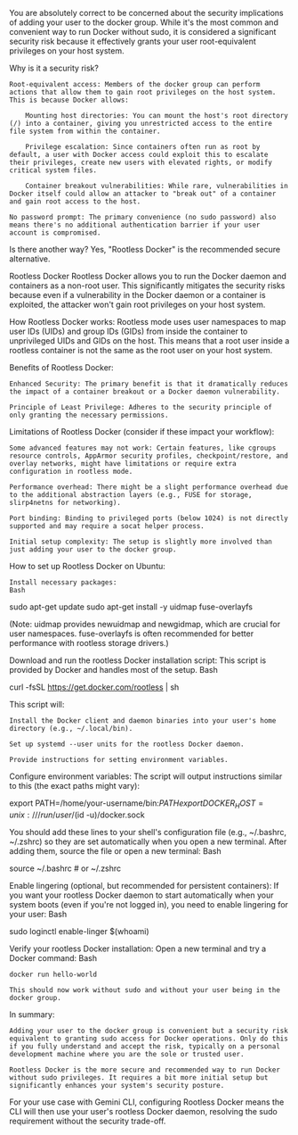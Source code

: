You are absolutely correct to be concerned about the security implications of adding your user to the docker group. While it's the most common and convenient way to run Docker without sudo, it is considered a significant security risk because it effectively grants your user root-equivalent privileges on your host system.

Why is it a security risk?

    Root-equivalent access: Members of the docker group can perform actions that allow them to gain root privileges on the host system. This is because Docker allows:

        Mounting host directories: You can mount the host's root directory (/) into a container, giving you unrestricted access to the entire file system from within the container.

        Privilege escalation: Since containers often run as root by default, a user with Docker access could exploit this to escalate their privileges, create new users with elevated rights, or modify critical system files.

        Container breakout vulnerabilities: While rare, vulnerabilities in Docker itself could allow an attacker to "break out" of a container and gain root access to the host.

    No password prompt: The primary convenience (no sudo password) also means there's no additional authentication barrier if your user account is compromised.

Is there another way? Yes, "Rootless Docker" is the recommended secure alternative.

Rootless Docker
Rootless Docker allows you to run the Docker daemon and containers as a non-root user. This significantly mitigates the security risks because even if a vulnerability in the Docker daemon or a container is exploited, the attacker won't gain root privileges on your host system.

How Rootless Docker works:
Rootless mode uses user namespaces to map user IDs (UIDs) and group IDs (GIDs) from inside the container to unprivileged UIDs and GIDs on the host. This means that a root user inside a rootless container is not the same as the root user on your host system.

Benefits of Rootless Docker:

    Enhanced Security: The primary benefit is that it dramatically reduces the impact of a container breakout or a Docker daemon vulnerability.

    Principle of Least Privilege: Adheres to the security principle of only granting the necessary permissions.

Limitations of Rootless Docker (consider if these impact your workflow):

    Some advanced features may not work: Certain features, like cgroups resource controls, AppArmor security profiles, checkpoint/restore, and overlay networks, might have limitations or require extra configuration in rootless mode.

    Performance overhead: There might be a slight performance overhead due to the additional abstraction layers (e.g., FUSE for storage, slirp4netns for networking).

    Port binding: Binding to privileged ports (below 1024) is not directly supported and may require a socat helper process.

    Initial setup complexity: The setup is slightly more involved than just adding your user to the docker group.

How to set up Rootless Docker on Ubuntu:

    Install necessary packages:
    Bash

sudo apt-get update
sudo apt-get install -y uidmap fuse-overlayfs

(Note: uidmap provides newuidmap and newgidmap, which are crucial for user namespaces. fuse-overlayfs is often recommended for better performance with rootless storage drivers.)

Download and run the rootless Docker installation script:
This script is provided by Docker and handles most of the setup.
Bash

curl -fsSL https://get.docker.com/rootless | sh

This script will:

    Install the Docker client and daemon binaries into your user's home directory (e.g., ~/.local/bin).

    Set up systemd --user units for the rootless Docker daemon.

    Provide instructions for setting environment variables.

Configure environment variables:
The script will output instructions similar to this (the exact paths might vary):

export PATH=/home/your-username/bin:$PATH
export DOCKER_HOST=unix:///run/user/$(id -u)/docker.sock

You should add these lines to your shell's configuration file (e.g., ~/.bashrc, ~/.zshrc) so they are set automatically when you open a new terminal. After adding them, source the file or open a new terminal:
Bash

source ~/.bashrc # or ~/.zshrc

Enable lingering (optional, but recommended for persistent containers):
If you want your rootless Docker daemon to start automatically when your system boots (even if you're not logged in), you need to enable lingering for your user:
Bash

sudo loginctl enable-linger $(whoami)

Verify your rootless Docker installation:
Open a new terminal and try a Docker command:
Bash

    docker run hello-world

    This should now work without sudo and without your user being in the docker group.

In summary:

    Adding your user to the docker group is convenient but a security risk equivalent to granting sudo access for Docker operations. Only do this if you fully understand and accept the risk, typically on a personal development machine where you are the sole or trusted user.

    Rootless Docker is the more secure and recommended way to run Docker without sudo privileges. It requires a bit more initial setup but significantly enhances your system's security posture.

For your use case with Gemini CLI, configuring Rootless Docker means the CLI will then use your user's rootless Docker daemon, resolving the sudo requirement without the security trade-off.